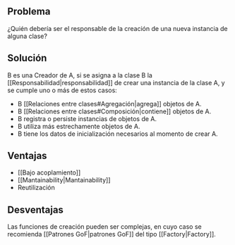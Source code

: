 ## Problema
¿Quién debería ser el responsable de la creación de una nueva instancia de alguna clase?

## Solución
B es una Creador de A, si se asigna a la clase B la [[Responsabilidad|responsabilidad]] de crear una instancia de la clase A, y se cumple uno o más de estos casos:
- B [[Relaciones entre clases#Agregación|agrega]] objetos de A.
- B [[Relaciones entre clases#Composición|contiene]] objetos de A.
- B registra o persiste instancias de objetos de A.
- B utiliza más estrechamente objetos de A.
- B tiene los datos de inicialización necesarios al momento de crear A.

## Ventajas
- [[Bajo acoplamiento]]
- [[Mantainability|Mantainability]]
- Reutilización

## Desventajas
Las funciones de creación pueden ser complejas, en cuyo caso se recomienda [[Patrones GoF|patrones GoF]] del tipo [[Factory|Factory]].